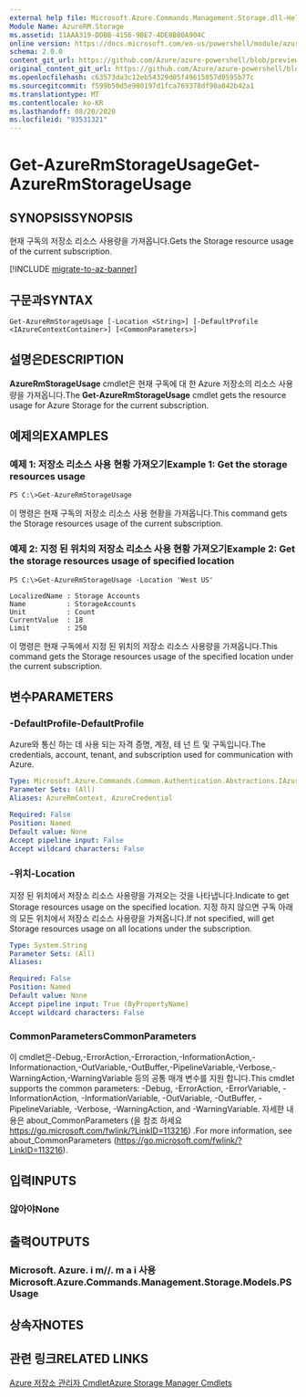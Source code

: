 ```yaml
---
external help file: Microsoft.Azure.Commands.Management.Storage.dll-Help.xml
Module Name: AzureRM.Storage
ms.assetid: 11AAA319-DDBB-4156-9BE7-4DE8B80A904C
online version: https://docs.microsoft.com/en-us/powershell/module/azurerm.storage/get-azurermstorageusage
schema: 2.0.0
content_git_url: https://github.com/Azure/azure-powershell/blob/preview/src/ResourceManager/Storage/Commands.Management.Storage/help/Get-AzureRmStorageUsage.md
original_content_git_url: https://github.com/Azure/azure-powershell/blob/preview/src/ResourceManager/Storage/Commands.Management.Storage/help/Get-AzureRmStorageUsage.md
ms.openlocfilehash: c63573da3c12eb54329d05f49615057d0595b77c
ms.sourcegitcommit: f599b50d5e980197d1fca769378df90a842b42a1
ms.translationtype: MT
ms.contentlocale: ko-KR
ms.lasthandoff: 08/20/2020
ms.locfileid: "93531321"
---
```

# <span data-ttu-id="be2a2-101">Get-AzureRmStorageUsage</span><span class="sxs-lookup"><span data-stu-id="be2a2-101">Get-AzureRmStorageUsage</span></span>

## <span data-ttu-id="be2a2-102">SYNOPSIS</span><span class="sxs-lookup"><span data-stu-id="be2a2-102">SYNOPSIS</span></span>
<span data-ttu-id="be2a2-103">현재 구독의 저장소 리소스 사용량을 가져옵니다.</span><span class="sxs-lookup"><span data-stu-id="be2a2-103">Gets the Storage resource usage of the current subscription.</span></span>

[!INCLUDE [migrate-to-az-banner](../../includes/migrate-to-az-banner.md)]

## <span data-ttu-id="be2a2-104">구문과</span><span class="sxs-lookup"><span data-stu-id="be2a2-104">SYNTAX</span></span>

```
Get-AzureRmStorageUsage [-Location <String>] [-DefaultProfile <IAzureContextContainer>] [<CommonParameters>]
```

## <span data-ttu-id="be2a2-105">설명은</span><span class="sxs-lookup"><span data-stu-id="be2a2-105">DESCRIPTION</span></span>
<span data-ttu-id="be2a2-106">**AzureRmStorageUsage** cmdlet은 현재 구독에 대 한 Azure 저장소의 리소스 사용량을 가져옵니다.</span><span class="sxs-lookup"><span data-stu-id="be2a2-106">The **Get-AzureRmStorageUsage** cmdlet gets the resource usage for Azure Storage for the current subscription.</span></span>

## <span data-ttu-id="be2a2-107">예제의</span><span class="sxs-lookup"><span data-stu-id="be2a2-107">EXAMPLES</span></span>

### <span data-ttu-id="be2a2-108">예제 1: 저장소 리소스 사용 현황 가져오기</span><span class="sxs-lookup"><span data-stu-id="be2a2-108">Example 1: Get the storage resources usage</span></span>
```
PS C:\>Get-AzureRmStorageUsage
```

<span data-ttu-id="be2a2-109">이 명령은 현재 구독의 저장소 리소스 사용 현황을 가져옵니다.</span><span class="sxs-lookup"><span data-stu-id="be2a2-109">This command gets the Storage resources usage of the current subscription.</span></span>
 

### <span data-ttu-id="be2a2-110">예제 2: 지정 된 위치의 저장소 리소스 사용 현황 가져오기</span><span class="sxs-lookup"><span data-stu-id="be2a2-110">Example 2: Get the storage resources usage of specified location</span></span>
```
PS C:\>Get-AzureRmStorageUsage -Location 'West US'

LocalizedName : Storage Accounts
Name          : StorageAccounts
Unit          : Count
CurrentValue  : 18
Limit         : 250
```

<span data-ttu-id="be2a2-111">이 명령은 현재 구독에서 지정 된 위치의 저장소 리소스 사용량을 가져옵니다.</span><span class="sxs-lookup"><span data-stu-id="be2a2-111">This command gets the Storage resources usage of the specified location under the current subscription.</span></span>

## <span data-ttu-id="be2a2-112">변수</span><span class="sxs-lookup"><span data-stu-id="be2a2-112">PARAMETERS</span></span>

### <span data-ttu-id="be2a2-113">-DefaultProfile</span><span class="sxs-lookup"><span data-stu-id="be2a2-113">-DefaultProfile</span></span>
<span data-ttu-id="be2a2-114">Azure와 통신 하는 데 사용 되는 자격 증명, 계정, 테 넌 트 및 구독입니다.</span><span class="sxs-lookup"><span data-stu-id="be2a2-114">The credentials, account, tenant, and subscription used for communication with Azure.</span></span>

```yaml
Type: Microsoft.Azure.Commands.Common.Authentication.Abstractions.IAzureContextContainer
Parameter Sets: (All)
Aliases: AzureRmContext, AzureCredential

Required: False
Position: Named
Default value: None
Accept pipeline input: False
Accept wildcard characters: False
```

### <span data-ttu-id="be2a2-115">-위치</span><span class="sxs-lookup"><span data-stu-id="be2a2-115">-Location</span></span>
<span data-ttu-id="be2a2-116">지정 된 위치에서 저장소 리소스 사용량을 가져오는 것을 나타냅니다.</span><span class="sxs-lookup"><span data-stu-id="be2a2-116">Indicate to get Storage resources usage on the specified location.</span></span>
<span data-ttu-id="be2a2-117">지정 하지 않으면 구독 아래의 모든 위치에서 저장소 리소스 사용량을 가져옵니다.</span><span class="sxs-lookup"><span data-stu-id="be2a2-117">If not specified, will get Storage resources usage on all locations under the subscription.</span></span>

```yaml
Type: System.String
Parameter Sets: (All)
Aliases:

Required: False
Position: Named
Default value: None
Accept pipeline input: True (ByPropertyName)
Accept wildcard characters: False
```

### <span data-ttu-id="be2a2-118">CommonParameters</span><span class="sxs-lookup"><span data-stu-id="be2a2-118">CommonParameters</span></span>
<span data-ttu-id="be2a2-119">이 cmdlet은-Debug,-ErrorAction,-Erroraction,-InformationAction,-Informationaction,-OutVariable,-OutBuffer,-PipelineVariable,-Verbose,-WarningAction,-WarningVariable 등의 공통 매개 변수를 지원 합니다.</span><span class="sxs-lookup"><span data-stu-id="be2a2-119">This cmdlet supports the common parameters: -Debug, -ErrorAction, -ErrorVariable, -InformationAction, -InformationVariable, -OutVariable, -OutBuffer, -PipelineVariable, -Verbose, -WarningAction, and -WarningVariable.</span></span> <span data-ttu-id="be2a2-120">자세한 내용은 about_CommonParameters (을 참조 하세요 https://go.microsoft.com/fwlink/?LinkID=113216) .</span><span class="sxs-lookup"><span data-stu-id="be2a2-120">For more information, see about_CommonParameters (https://go.microsoft.com/fwlink/?LinkID=113216).</span></span>

## <span data-ttu-id="be2a2-121">입력</span><span class="sxs-lookup"><span data-stu-id="be2a2-121">INPUTS</span></span>

### <span data-ttu-id="be2a2-122">않아야</span><span class="sxs-lookup"><span data-stu-id="be2a2-122">None</span></span>

## <span data-ttu-id="be2a2-123">출력</span><span class="sxs-lookup"><span data-stu-id="be2a2-123">OUTPUTS</span></span>

### <span data-ttu-id="be2a2-124">Microsoft. Azure. i m//. m a i 사용</span><span class="sxs-lookup"><span data-stu-id="be2a2-124">Microsoft.Azure.Commands.Management.Storage.Models.PSUsage</span></span>

## <span data-ttu-id="be2a2-125">상속자</span><span class="sxs-lookup"><span data-stu-id="be2a2-125">NOTES</span></span>

## <span data-ttu-id="be2a2-126">관련 링크</span><span class="sxs-lookup"><span data-stu-id="be2a2-126">RELATED LINKS</span></span>

[<span data-ttu-id="be2a2-127">Azure 저장소 관리자 Cmdlet</span><span class="sxs-lookup"><span data-stu-id="be2a2-127">Azure Storage Manager Cmdlets</span></span>](./AzureRM.Storage.md)


